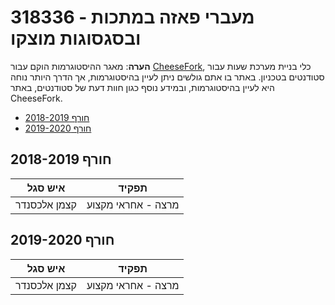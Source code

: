 # 318336 - מעברי פאזה במתכות ובסגסוגות מוצקו

**הערה**: מאגר ההיסטוגרמות הוקם עבור [CheeseFork](https://cheesefork.cf/), כלי בניית מערכת שעות עבור סטודנטים בטכניון. באתר בו אתם גולשים ניתן לעיין בהיסטוגרמות, אך הדרך היותר נוחה היא לעיין בהיסטוגרמות, ובמידע נוסף כגון חוות דעת של סטודנטים, באתר CheeseFork.

* [חורף 2018-2019](#201801)
* [חורף 2019-2020](#201901)

<h2 id="201801">חורף 2018-2019</h2>

| איש סגל | תפקיד |
| ---- | ---- |
| קצמן אלכסנדר | מרצה - אחראי מקצוע |

<h2 id="201901">חורף 2019-2020</h2>

| איש סגל | תפקיד |
| ---- | ---- |
| קצמן אלכסנדר | מרצה - אחראי מקצוע |

